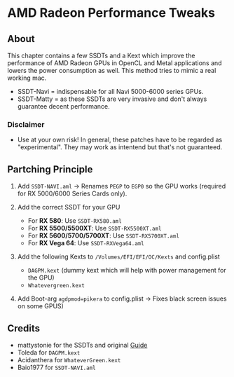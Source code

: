 # AMD Radeon Performance Tweaks
## About
This chapter contains a few SSDTs and a Kext which improve the performance of AMD Radeon GPUs in OpenCL and Metal applications and lowers the power consumption as well. This method tries to mimic a real working mac.

- SSDT-Navi = indispensable for all Navi 5000-6000 series GPUs.
- SSDT-Matty = as these SSDTs are very invasive and don't always guarantee decent performance.

### Disclaimer
- Use at your own risk! In general, these patches have to be regarded as "experimental". They may work as intentend but that's not guaranteed. 

## Partching Principle

1. Add `SSDT-NAVI.aml` &rarr; Renames `PEGP` to `EGP0` so the GPU works (required for RX 5000/6000 Series Cards only).

2. Add the correct SSDT for your GPU

	- For **RX 580**: Use `SSDT-RX580.aml`
	- For **RX 5500/5500XT**: Use `SSDT-RX5500XT.aml` 
	- For **RX 5600/5700/5700XT**: Use `SSDT-RX5700XT.aml`
	- For **RX Vega 64**: Use `SSDT-RXVega64.aml`
	
3. Add the following Kexts to `/Volumes/EFI/EFI/OC/Kexts` and config.plist

	- `DAGPM.kext` (dummy kext which will help with power management for the GPU)
	- `Whatevergreen.kext`

4. Add Boot-arg `agdpmod=pikera` to config.plist &rarr; Fixes black screen issues on some GPUS)

## Credits
- mattystonie for the SSDTs and original [Guide](https://www.tonymacx86.com/threads/amd-radeon-performance-enhanced-ssdt.296555/)
- Toleda for `DAGPM.kext`
- Acidanthera for `WhateverGreen.kext`
- Baio1977 for `SSDT-NAVI.aml`
 
